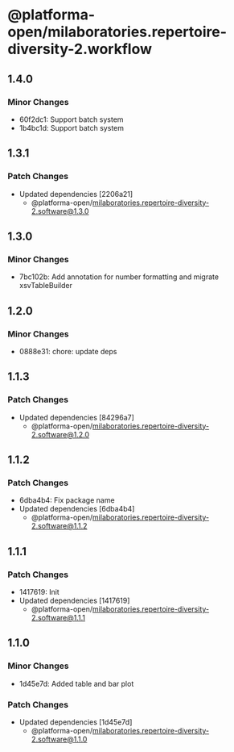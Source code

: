 # @platforma-open/milaboratories.repertoire-diversity-2.workflow

## 1.4.0

### Minor Changes

- 60f2dc1: Support batch system
- 1b4bc1d: Support batch system

## 1.3.1

### Patch Changes

- Updated dependencies [2206a21]
  - @platforma-open/milaboratories.repertoire-diversity-2.software@1.3.0

## 1.3.0

### Minor Changes

- 7bc102b: Add annotation for number formatting and migrate xsvTableBuilder

## 1.2.0

### Minor Changes

- 0888e31: chore: update deps

## 1.1.3

### Patch Changes

- Updated dependencies [84296a7]
  - @platforma-open/milaboratories.repertoire-diversity-2.software@1.2.0

## 1.1.2

### Patch Changes

- 6dba4b4: Fix package name
- Updated dependencies [6dba4b4]
  - @platforma-open/milaboratories.repertoire-diversity-2.software@1.1.2

## 1.1.1

### Patch Changes

- 1417619: Init
- Updated dependencies [1417619]
  - @platforma-open/milaboratories.repertoire-diversity-2.software@1.1.1

## 1.1.0

### Minor Changes

- 1d45e7d: Added table and bar plot

### Patch Changes

- Updated dependencies [1d45e7d]
  - @platforma-open/milaboratories.repertoire-diversity-2.software@1.1.0
